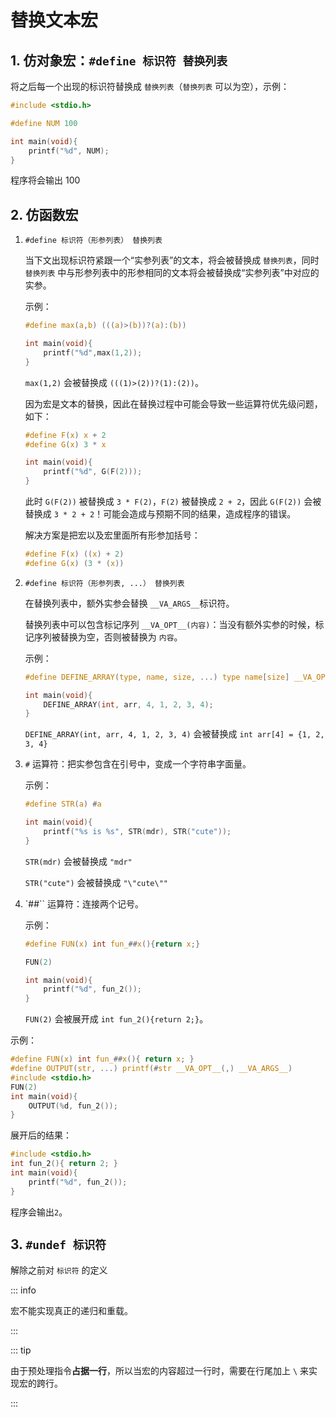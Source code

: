 # 替换文本宏

## 1. 仿对象宏：`#define 标识符 替换列表`

   将之后每一个出现的标识符替换成 `替换列表`（`替换列表` 可以为空），示例：

   ```c
   #include <stdio.h>

   #define NUM 100

   int main(void){
       printf("%d", NUM);
   }
   ```

   程序将会输出 100

## 2. 仿函数宏

1. `#define 标识符（形参列表） 替换列表`

   当下文出现标识符紧跟一个“实参列表”的文本，将会被替换成 `替换列表`，同时 `替换列表` 中与形参列表中的形参相同的文本将会被替换成“实参列表”中对应的实参。

   示例：

    ```c
    #define max(a,b) (((a)>(b))?(a):(b))

    int main(void){
        printf("%d",max(1,2));
    }
    ```

    `max(1,2)` 会被替换成 `(((1)>(2))?(1):(2))`。

    因为宏是文本的替换，因此在替换过程中可能会导致一些运算符优先级问题，如下：

    ```c
    #define F(x) x + 2
    #define G(x) 3 * x

    int main(void){
        printf("%d", G(F(2)));
    }
    ```

    此时 `G(F(2))` 被替换成 `3 * F(2)`，`F(2)` 被替换成 `2 + 2`，因此 `G(F(2))` 会被替换成 `3 * 2 + 2`！可能会造成与预期不同的结果，造成程序的错误。

    解决方案是把宏以及宏里面所有形参加括号：

    ```c
    #define F(x) ((x) + 2)
    #define G(x) (3 * (x))
    ```

2. `#define 标识符（形参列表, ...） 替换列表`

    在替换列表中，额外实参会替换 `__VA_ARGS__`标识符。

    替换列表中可以包含标记序列 `__VA_OPT__(内容)`：当没有额外实参的时候，标记序列被替换为空，否则被替换为 `内容`。

    示例：

    ```c
    #define DEFINE_ARRAY(type, name, size, ...) type name[size] __VA_OPT__(= { __VA_ARGS__ })

    int main(void){
        DEFINE_ARRAY(int, arr, 4, 1, 2, 3, 4);
    }
      ```

    `DEFINE_ARRAY(int, arr, 4, 1, 2, 3, 4)` 会被替换成 `int arr[4] = {1, 2, 3, 4}`

3. `#` 运算符：把实参包含在引号中，变成一个字符串字面量。

    示例：

    ```c
    #define STR(a) #a

    int main(void){
        printf("%s is %s", STR(mdr), STR("cute"));
    }
    ```

    `STR(mdr)` 会被替换成 `"mdr"`

    `STR("cute")` 会被替换成 `"\"cute\""`

4. `##`` 运算符：连接两个记号。

    示例：

    ```c
    #define FUN(x) int fun_##x(){return x;}

    FUN(2)

    int main(void){
        printf("%d", fun_2());
    }
    ```

    `FUN(2)` 会被展开成 `int fun_2(){return 2;}`。

示例：

```c
#define FUN(x) int fun_##x(){ return x; }
#define OUTPUT(str, ...) printf(#str __VA_OPT__(,) __VA_ARGS__)
#include <stdio.h>
FUN(2)
int main(void){
    OUTPUT(%d, fun_2());
}
```

展开后的结果：

```c
#include <stdio.h>
int fun_2(){ return 2; }
int main(void){
    printf("%d", fun_2());
}
```

程序会输出`2`。

## 3. `#undef 标识符`

解除之前对 `标识符` 的定义

::: info

宏不能实现真正的递归和重载。

:::

::: tip

由于预处理指令**占据一行**，所以当宏的内容超过一行时，需要在行尾加上 `\` 来实现宏的跨行。

:::
